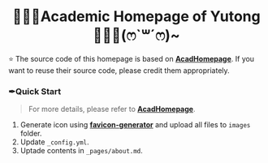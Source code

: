 <h1 align="center">
👨🏻‍🎓Academic Homepage of Yutong👩🏻‍🎓(ෆ`꒳´ෆ)~ 
</h1>

⭐ The source code of this homepage is based on [**AcadHomepage**](https://github.com/RayeRen/acad-homepage.github.io). If you want to reuse their source code, please credit them appropriately.

### ✒Quick Start
> For more details, please refer to [**AcadHomepage**](https://github.com/RayeRen/acad-homepage.github.io).
1. Generate icon using [**favicon-generator**](https://redketchup.io/favicon-generator) and upload all files to `images` folder.
2. Update `_config.yml`.
3. Uptade contents in `_pages/about.md`.
